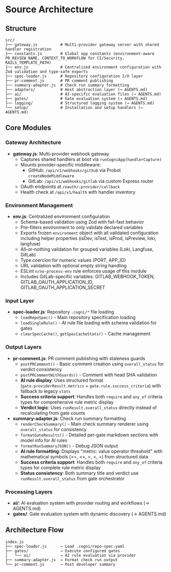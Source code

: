 # Source Architecture

## Structure
```
src/
├── gateway.js          # Multi-provider gateway server with shared handler registration
├── constants.js        # Global app constants (environment-aware PR_REVIEW_NAME, CONTEXT_TO_WORKFLOW for CI/Security, RAILS_TEMPLATE_PATH)
├── env.js              # Centralized environment configuration with Zod validation and type-safe exports
├── spec-loader.js      # Repository configuration I/O layer
├── pr-comment.js       # PR comment publishing
├── summary-adapter.js  # Check run summary formatting
├── adapters/           # Host abstraction layer (→ AGENTS.md)
├── ai/                 # AI-specific evaluation files (→ AGENTS.md)
├── gates/              # Gate evaluation system (→ AGENTS.md)
├── logging/            # Structured logging system (→ AGENTS.md)
└── setup/              # Installation and setup handlers (→ AGENTS.md)

```

## Core Modules

### Gateway Architecture
- **gateway.js**: Multi-provider webhook gateway
  - Captures shared handlers at boot via `runCogniApp(handlerCapture)`
  - Mounts provider-specific middleware:
    - GitHub: `/api/v1/webhooks/github` via Probot `createNodeMiddleware`
    - GitLab: `/api/v1/webhooks/gitlab` via custom Express router
  - OAuth endpoints at `/oauth/:provider/callback`
  - Health check at `/api/v1/health` with handler inventory

### Environment Management
- **env.js**: Centralized environment configuration
  - Schema-based validation using Zod with fail-fast behavior
  - Pre-filters environment to only validate declared variables
  - Exports frozen `environment` object with all validated configuration including helper properties (isDev, isTest, isProd, isPreview, loki, langfuse)
  - All-or-nothing validation for grouped variables (Loki, Langfuse, GitLab)
  - Type coercion for numeric values (PORT, APP_ID)
  - URL validation with optional empty string handling
  - ESLint `n/no-process-env` rule enforces usage of this module
  - Includes GitLab-specific variables: GITLAB_WEBHOOK_TOKEN, GITLAB_OAUTH_APPLICATION_ID, GITLAB_OAUTH_APPLICATION_SECRET

### Input Layer
- **spec-loader.js**: Repository `.cogni/*` file loading
  - `loadRepoSpec()` - Main repository specification loading
  - `loadSingleRule()` - AI rule file loading with schema validation for gates
  - `clearSpecCache()`, `getSpecCacheStats()` - Cache management

### Output Layers  
- **pr-comment.js**: PR comment publishing with staleness guards
  - `postPRComment()` - Basic comment creation using `overall_status` for verdict consistency
  - `postPRCommentWithGuards()` - Comment with head SHA validation
  - **AI rule display**: Uses structured format (`gate.providerResult.metrics` + `gate.rule.success_criteria`) with fallback to legacy `stats`
  - **Success criteria support**: Handles both `require` and `any_of` criteria types for comprehensive rule metric display
  - **Verdict logic**: Uses `runResult.overall_status` directly instead of recalculating from gate counts
- **summary-adapter.js**: Check run summary formatting
  - `renderCheckSummary()` - Main check summary renderer using `overall_status` for consistency
  - `formatGateResults()` - Detailed per-gate markdown sections with model info for AI rules
  - `formatRunSummaryJSON()` - Debug JSON output
  - **AI rule formatting**: Displays "metric: value operator threshold" with mathematical symbols (>=, <=, >, <, =) from structured data
  - **Success criteria support**: Handles both `require` and `any_of` criteria types for complete rule metric display
  - **Status consistency**: Both summary title and verdict use `runResult.overall_status` from gate orchestrator

### Processing Layers
- **ai/**: AI evaluation system with provider routing and workflows (→ AGENTS.md)
- **gates/**: Gate evaluation system with dynamic discovery (→ AGENTS.md)

## Architecture Flow
```
index.js
├── spec-loader.js      → Load .cogni/repo-spec.yaml
├── gates/              → Execute configured gates
│   └── ai/             → AI rule evaluation via provider
├── summary-adapter.js  → Format check run output
└── pr-comment.js       → Post developer summary
```